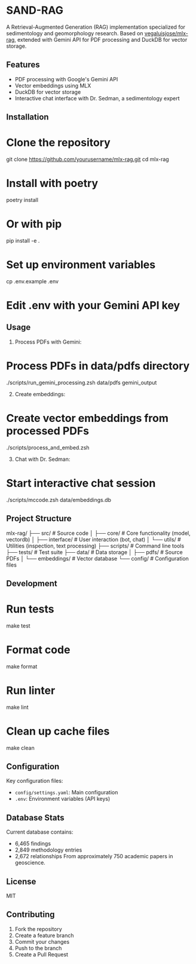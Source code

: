 # SAND-RAG

A Retrieval-Augmented Generation (RAG) implementation specialized for sedimentology and geomorphology research. Based on [vegaluisjose/mlx-rag](https://github.com/vegaluisjose/mlx-rag), extended with Gemini API for PDF processing and DuckDB for vector storage.

## Features

- PDF processing with Google's Gemini API
- Vector embeddings using MLX
- DuckDB for vector storage
- Interactive chat interface with Dr. Sedman, a sedimentology expert

## Installation

# Clone the repository
git clone https://github.com/yourusername/mlx-rag.git
cd mlx-rag

# Install with poetry
poetry install

# Or with pip
pip install -e .

# Set up environment variables
cp .env.example .env
# Edit .env with your Gemini API key

## Usage

1. Process PDFs with Gemini:
# Process PDFs in data/pdfs directory
./scripts/run_gemini_processing.zsh data/pdfs gemini_output

2. Create embeddings:
# Create vector embeddings from processed PDFs
./scripts/process_and_embed.zsh

3. Chat with Dr. Sedman:
# Start interactive chat session
./scripts/mccode.zsh data/embeddings.db

## Project Structure

mlx-rag/
├── src/              # Source code
│   ├── core/         # Core functionality (model, vectordb)
│   ├── interface/    # User interaction (bot, chat)
│   └── utils/        # Utilities (inspection, text processing)
├── scripts/          # Command line tools
├── tests/            # Test suite
├── data/            # Data storage
│   ├── pdfs/        # Source PDFs
│   └── embeddings/  # Vector database
└── config/          # Configuration files

## Development

# Run tests
make test

# Format code
make format

# Run linter
make lint

# Clean up cache files
make clean

## Configuration

Key configuration files:
- `config/settings.yaml`: Main configuration
- `.env`: Environment variables (API keys)

## Database Stats

Current database contains:
- 6,465 findings
- 2,849 methodology entries
- 2,672 relationships
From approximately 750 academic papers in geoscience.

## License

MIT

## Contributing

1. Fork the repository
2. Create a feature branch
3. Commit your changes
4. Push to the branch
5. Create a Pull Request